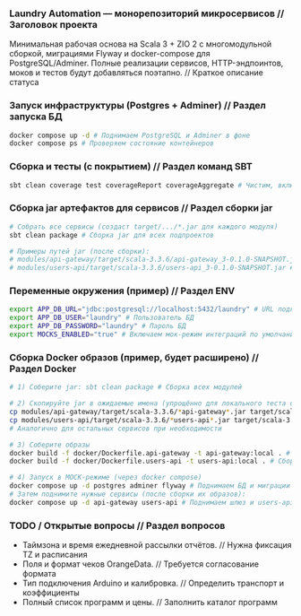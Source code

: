 ### Laundry Automation — монорепозиторий микросервисов // Заголовок проекта

Минимальная рабочая основа на Scala 3 + ZIO 2 с многомодульной сборкой, миграциями Flyway и docker-compose для PostgreSQL/Adminer. Полные реализации сервисов, HTTP-эндпоинтов, моков и тестов будут добавляться поэтапно. // Краткое описание статуса

### Запуск инфраструктуры (Postgres + Adminer) // Раздел запуска БД

```bash
docker compose up -d # Поднимаем PostgreSQL и Adminer в фоне
docker compose ps # Проверяем состояние контейнеров
```

### Сборка и тесты (с покрытием) // Раздел команд SBT

```bash
sbt clean coverage test coverageReport coverageAggregate # Чистим, включаем покрытие, запускаем тесты и отчёт
```

### Сборка jar артефактов для сервисов // Раздел сборки jar

```bash
# Собрать все сервисы (создаст target/.../*.jar для каждого модуля)
sbt clean package # Сборка jar для всех подпроектов

# Примеры путей jar (после сборки):
# modules/api-gateway/target/scala-3.3.6/api-gateway_3-0.1.0-SNAPSHOT.jar # jar api-gateway
# modules/users-api/target/scala-3.3.6/users-api_3-0.1.0-SNAPSHOT.jar # jar users-api
```

### Переменные окружения (пример) // Раздел ENV

```bash
export APP_DB_URL="jdbc:postgresql://localhost:5432/laundry" # URL подключения к БД
export APP_DB_USER="laundry" # Пользователь БД
export APP_DB_PASSWORD="laundry" # Пароль БД
export MOCKS_ENABLED="true" # Включаем мок-режим интеграций по умолчанию
```

### Сборка Docker образов (пример, будет расширено) // Раздел Docker

```bash
# 1) Соберите jar: sbt clean package # Сборка всех модулей

# 2) Скопируйте jar в ожидаемые имена (упрощённо для локального теста образов)
cp modules/api-gateway/target/scala-3.3.6/*api-gateway*.jar target/scala-3.3.6/api-gateway.jar # Подготовка jar
cp modules/users-api/target/scala-3.3.6/*users-api*.jar target/scala-3.3.6/users-api.jar # Подготовка jar
# Аналогично для остальных сервисов при необходимости

# 3) Соберите образы
docker build -f docker/Dockerfile.api-gateway -t api-gateway:local . # Сборка образа api-gateway
docker build -f docker/Dockerfile.users-api -t users-api:local . # Сборка образа users-api

# 4) Запуск в MOCK-режиме (через docker compose)
docker compose up -d postgres adminer flyway # Поднимаем БД и миграции
# Затем поднимите нужные сервисы (после сборки их образов):
docker compose up -d api-gateway users-api # Поднимаем шлюз и users-api
```

### TODO / Открытые вопросы // Раздел вопросов

- Таймзона и время ежедневной рассылки отчётов. // Нужна фиксация TZ и расписания
- Поля и формат чеков OrangeData. // Требуется согласование формата
- Тип подключения Arduino и калибровка. // Определить транспорт и коэффициенты
- Полный список программ и цены. // Заполнить каталог программ


